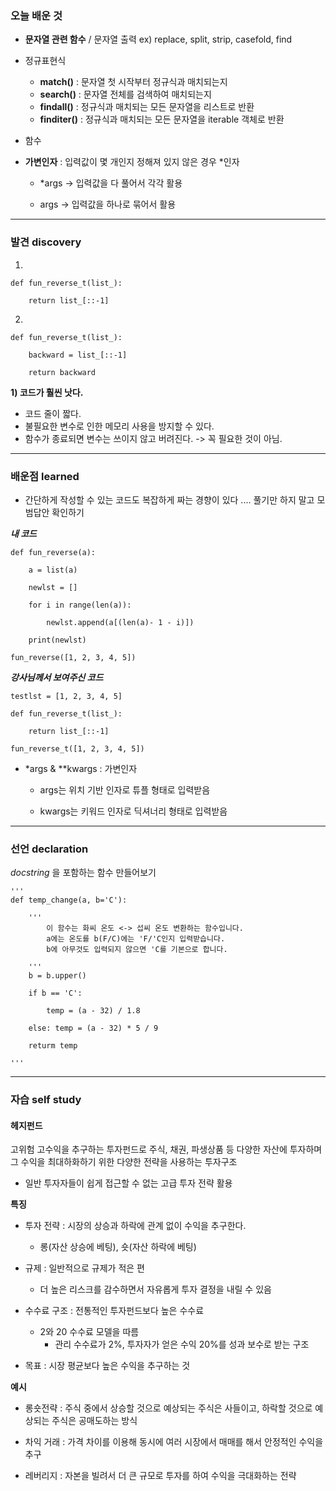 ### 오늘 배운 것

- **문자열 관련 함수** / 문자열 출력
    ex) replace, split, strip, casefold, find

- 정규표현식
    - **match()** : 문자열 첫 시작부터 정규식과 매치되는지
    - **search()** : 문자열 전체를 검색하여 매치되는지
    - **findall()** : 정규식과 매치되는 모든 문자열을 리스트로 반환
    - **finditer()** : 정규식과 매치되는 모든 문자열을 iterable 객체로 반환

- 함수


- **가변인자** : 입력값이 몇 개인지 정해져 있지 않은 경우 *인자

  - *args -> 입력값을 다 풀어서 각각 활용

  - args -> 입력값을 하나로 묶어서 활용

***

### 발견 discovery

1)

    def fun_reverse_t(list_):

        return list_[::-1]


2)

    def fun_reverse_t(list_):

        backward = list_[::-1]
    
        return backward


**1) 코드가 훨씬 낫다.**
- 코드 줄이 짧다.
- 불필요한 변수로 인한 메모리 사용을 방지할 수 있다.
- 함수가 종료되면 변수는 쓰이지 않고 버려진다. -> 꼭 필요한 것이 아님.


***


### 배운점 learned

- 간단하게 작성할 수 있는 코드도 복잡하게 짜는 경향이 있다 .... 풀기만 하지 말고 모범답안 확인하기

***내 코드***

    def fun_reverse(a):

        a = list(a)
    
        newlst = []
    
        for i in range(len(a)):
    
            newlst.append(a[(len(a)- 1 - i)])
        
        print(newlst)
    
    fun_reverse([1, 2, 3, 4, 5])



***강사님께서 보여주신 코드***

    testlst = [1, 2, 3, 4, 5]

    def fun_reverse_t(list_):

        return list_[::-1]

    fun_reverse_t([1, 2, 3, 4, 5])



- *args & **kwargs : 가변인자

    - args는 위치 기반 인자로 튜플 형태로 입력받음

    - kwargs는 키워드 인자로 딕셔너리 형태로 입력받음


***

### 선언 declaration

*docstring* 을 포함하는 함수 만들어보기

    '''
    def temp_change(a, b='C'):
    
        '''
            이 함수는 화씨 온도 <-> 섭씨 온도 변환하는 함수입니다. 
            a에는 온도를 b(F/C)에는 'F/'C인지 입력받습니다.
            b에 아무것도 입력되지 않으면 'C를 기본으로 합니다.

        '''
        b = b.upper()

        if b == 'C':
        
            temp = (a - 32) / 1.8
            
        else: temp = (a - 32) * 5 / 9

        returm temp

    '''


***

### 자습 self study

#### 헤지펀드

고위험 고수익을 추구하는 투자펀드로 주식, 채권, 파생상품 등 다양한 자산에 투자하며 그 수익을 최대하화하기 위한 다양한 전략을 사용하는 투자구조

- 일반 투자자들이 쉽게 접근할 수 없는 고급 투자 전략 활용

**특징**

- 투자 전략 : 시장의 상승과 하락에 관계 없이 수익을 추구한다. 
    - 롱(자산 상승에 베팅), 숏(자산 하락에 베팅)

- 규제 : 일반적으로 규제가 적은 편 
    - 더 높은 리스크를 감수하면서 자유롭게 투자 결정을 내릴 수 있음

- 수수료 구조 : 전통적인 투자펀드보다 높은 수수료
    - 2와 20 수수료 모델을 따름
        - 관리 수수료가 2%, 투자자가 얻은 수익 20%를 성과 보수로 받는 구조

- 목표 : 시장 평균보다 높은 수익을 추구하는 것


**예시**

- 롱숏전략 : 주식 중에서 상승할 것으로 예상되는 주식은 사들이고, 하락할 것으로 예상되는 주식은 공매도하는 방식

- 차익 거래 : 가격 차이를 이용해 동시에 여러 시장에서 매매를 해서 안정적인 수익을 추구

- 레버리지 : 자본을 빌려서 더 큰 규모로 투자를 하여 수익을 극대화하는 전략
